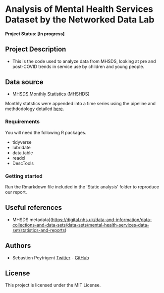# Analysis of Mental Health Services Dataset by the Networked Data Lab

#### Project Status: [In progress]

## Project Description

- This is the code used to analyze data from MHSDS, looking at pre and post-COVID trends in service use by children and young people.

## Data source

- [MHSDS Monthly Statistics (MHSHDS)](https://digital.nhs.uk/data-and-information/publications/statistical/mental-health-services-monthly-statistics)

Monthly statstics were appended into a time series using the pipeline and methdodology detailed [here](https://github.com/sg-peytrignet/MHSDS-pipeline).

### Requirements

You will need the following R packages.

- tidyverse
- lubridate
- data.table
- readxl
- DescTools

### Getting started

Run the Rmarkdown file included in the 'Static analysis' folder to reproduce our report.

## Useful references

- MHSDS metadata](https://digital.nhs.uk/data-and-information/data-collections-and-data-sets/data-sets/mental-health-services-data-set/statistics-and-reports)

## Authors

* Sebastien Peytrigent [Twitter](https://twitter.com/SebastienPeytr2) - [GitHub](https://github.com/sg-peytrignet/)

## License

This project is licensed under the MIT License.
